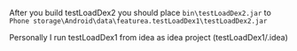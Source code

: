 After you build testLoadDex2 you should place `bin\testLoadDex2.jar` to 
`Phone storage\Android\data\featurea.testLoadDex1\testLoadDex2.jar`

Personally I run testLoadDex1 from idea as idea project (testLoadDex1/.idea)
